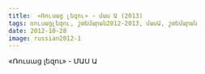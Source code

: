 ```yaml
---
title:  «Ռուսաց լեզու» - մաս Ա (2013)
tags: ռուսացլեզու, շտեմարան2012-2013, մասԱ, շտեմարան
date: 2012-10-28
image: russian2012-1
---
```



«Ռուսաց լեզու» - ՄԱՍ Ա
